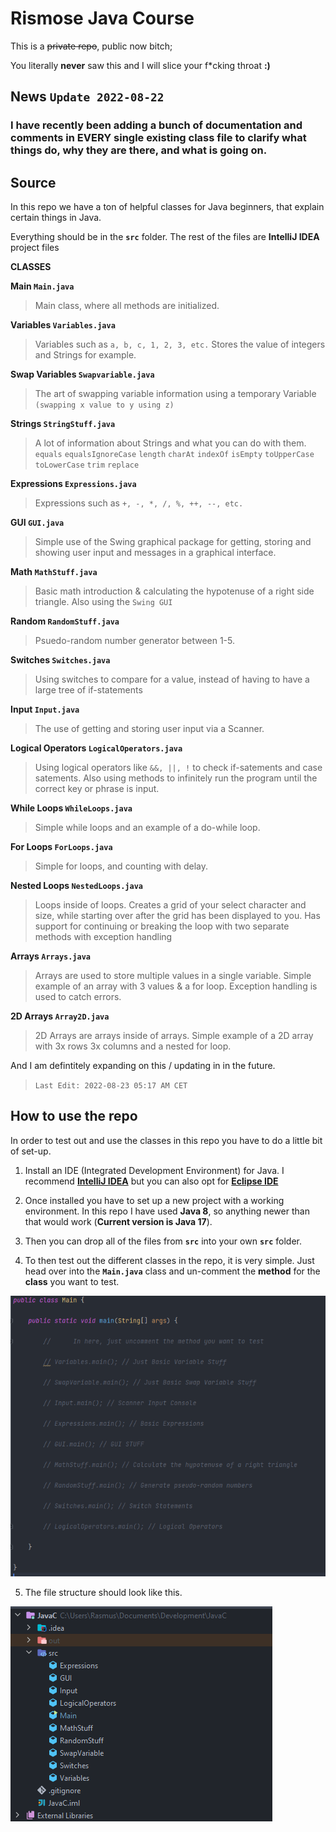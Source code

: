 # Rismose Java Course

This is a ~~private repo~~, public now bitch;

You literally **never** saw this and I will slice your f*cking throat **:)**

## News `Update 2022-08-22`
### **I have recently been adding a bunch of documentation and comments in EVERY single existing class file to clarify what things do, why they are there, and what is going on.**
## Source

In this repo we have a ton of helpful classes for Java beginners, that explain certain things in Java.

Everything should be in the **`src`** folder. The rest of the files are **IntelliJ IDEA** project files

**CLASSES**

 **Main `Main.java`**
> Main class, where all methods are initialized.

**Variables `Variables.java`**
> Variables such as `a, b, c, 1, 2, 3, etc.` Stores the value of integers and Strings for example.

**Swap Variables `Swapvariable.java`**
> The art of swapping variable information using a temporary Variable `(swapping x value to y using z)`

**Strings `StringStuff.java`**
> A lot of information about Strings and what you can do with them. `equals` `equalsIgnoreCase` `length` `charAt` `indexOf` `isEmpty` `toUpperCase` `toLowerCase` `trim` `replace`

 **Expressions `Expressions.java`**
> Expressions such as `+, -, *, /, %, ++, --, etc.`

**GUI `GUI.java`**
> Simple use of the Swing graphical package for getting, storing and showing user input and messages in a graphical interface.

**Math `MathStuff.java`**
> Basic math introduction & calculating the hypotenuse of a right side triangle. Also using the `Swing GUI`

**Random `RandomStuff.java`**
> Psuedo-random number generator between 1-5.

**Switches `Switches.java`**
> Using switches to compare for a value, instead of having to have a large tree of if-statements

**Input `Input.java`**
> The use of getting and storing user input via a Scanner.

**Logical Operators `LogicalOperators.java`**
> Using logical operators like `&&, ||, !` to check if-satements and case satements. Also using methods to infinitely run the program until the correct key or phrase is input.

**While Loops `WhileLoops.java`**
> Simple while loops and an example of a do-while loop.

**For Loops `ForLoops.java`**
> Simple for loops, and counting with delay.

**Nested Loops `NestedLoops.java`**
> Loops inside of loops. Creates a grid of your select character and size, while starting over after the grid has been displayed to you. Has support for continuing or breaking the loop with two separate methods with exception handling

**Arrays `Arrays.java`**
> Arrays are used to store multiple values in a single variable. Simple example of an array with 3 values & a for loop. Exception handling is used to catch errors.

**2D Arrays `Array2D.java`**
> 2D Arrays are arrays inside of arrays. Simple example of a 2D array with 3x rows 3x columns and a nested for loop.

And I am defintitely expanding on this / updating in in the future.
>`Last Edit: 2022-08-23 05:17 AM CET`

## How to use the repo

In order to test out and use the classes in this repo you have to do a little bit of set-up.

 1. Install an IDE (Integrated Development Environment) for Java. I recommend **[IntelliJ IDEA](https://www.jetbrains.com/idea/)** but you can also opt for **[Eclipse IDE](https://www.eclipse.org/)**

2. Once installed you have to set up a new project with a working environment. In this repo I have used **Java 8**, so anything newer than that would work (**Current version is Java 17**).

3. Then you can drop all of the files from **`src`** into your  own **`src`** folder.

4. To then test out the different classes in the repo, it is very simple. Just head over into the **`Main.java`** class and un-comment the **method** for the **class** you want to test.

![Main Class in IntelliJ IDEA](/screenshots/mainclassscreen.png)

5. The file structure should look like this.

![File Structure in IntelliJ IDEA](/screenshots/structurescreen.png)
